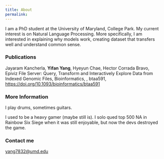 ```yaml
---
title: About
permalink:
---
```


I am a PhD student at the University of Maryland, College Park. My current interest is on Natural Language Processing. More specifically, I am interested in explaining why models work, creating dataset that transfers well and understand common sense. 

### Publications

Jayaram Kancherla, **Yifan Yang**, Hyeyun Chae, Hector Corrada Bravo, Epiviz File Server: Query, Transform and Interactively Explore Data from Indexed Genomic Files, Bioinformatics, , btaa591, https://doi.org/10.1093/bioinformatics/btaa591

### More Information

I play drums, sometimes guitars.

I used to be a heavy gamer (maybe still is). I solo qued top 500 NA in Rainbow Six Siege when it was still enjoyable, but now the devs destroyed the game.


### Contact me

[yang7832@umd.edu](mailto:yang7832@umd.edu)